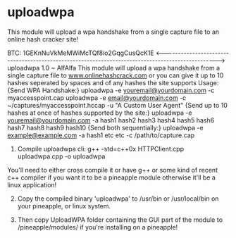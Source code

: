 # uploadwpa
This module will upload a wpa handshake from a single capture file to an online hash cracker site!

BTC: 1GEKnNuVkMeMWiMcTQf8io2GqgCusQcK1E
<------------------------------------------------------------------------------------------------->
uploadwpa 1.0 ~ AlfAlfa
This module will upload a wpa handshake from a single capture file to www.onlinehashcrack.com
or you can give it up to 10 hashes seperated by spaces and of any hashes the site supports
Usage:
{Send WPA Handshake:}
uploadwpa -e youremail@yourdomain.com -c myaccesspoint.cap
uploadwpa -e email@yourdomain.com -c ~/captures/myaccesspoint.hccap -u "A Custom User Agent"
{Send up to 10 hashes at once of hashes supported by the site:}
uploadwpa -e youremail@yourdomain.com -a hash1 hash2 hash3 hash4 hash5 hash6 hash7 hash8 hash9 hash10
{Send both sequentially:}
uploadwpa -e example@example.com -a hash1 etc etc -c /path/to/capture.cap

1. Compile uploadwpa cli:
	g++ -std=c++0x HTTPClient.cpp uploadwpa.cpp -o uploadwpa

You'll need to either cross compile it or have g++ or some kind of recent c++ compiler if you want it to be a pineapple module otherwise it'll be a linux application!

2.
	Copy the compiled binary 'uploadwpa' to /usr/bin or /usr/local/bin on your pineapple, or linux system.

3.
	Then copy UploadWPA folder containing the GUI part of the module to /pineapple/modules/ if you're installing on a pineapple!
